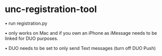# unc-registration-tool

• run registration.py

• only works on Mac and if you own an iPhone as iMessage needs to be linked for DUO purposes.

• DUO needs to be set to only send Text messages (turn off DUO Push)

